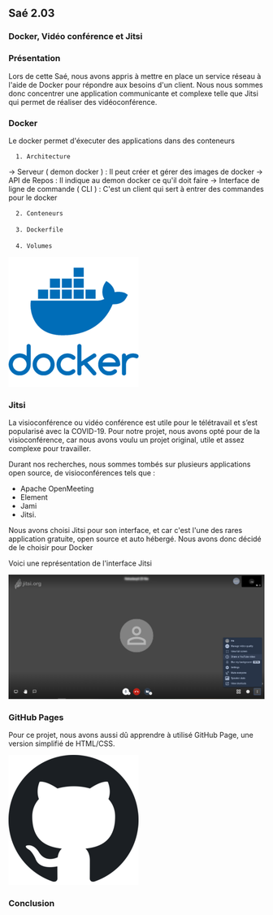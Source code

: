 ## Saé 2.03

### Docker, Vidéo conférence et Jitsi

### Présentation

  Lors de cette Saé, nous avons appris à mettre en place un service réseau à l'aide de Docker pour répondre aux besoins d'un client. Nous nous sommes donc concentrer une application communicante et complexe telle que Jitsi qui permet de réaliser des vidéoconférence. 

### Docker 
  
  Le docker permet d'éxecuter des applications dans des conteneurs
  
      1. Architecture 
  
  -> Serveur ( demon docker ) : Il peut créer et gérer des images de docker
  -> API de Repos : Il indique au demon docker ce qu'il doit faire 
  -> Interface de ligne de commande ( CLI ) : C'est un client qui sert à entrer des commandes pour le docker
  
      2. Conteneurs
  
      3. Dockerfile
  
      4. Volumes




  ![logo de Docker](./img/logo_docker.png)

### Jitsi
 
La visioconférence ou vidéo conférence est utile pour le télétravail et s’est popularisé avec la COVID-19.  Pour notre projet, nous avons opté pour de la visioconférence, car nous avons voulu un projet original, utile et assez complexe pour travailler.

Durant nos recherches, nous sommes tombés sur plusieurs applications open source, de visioconférences tels que :
-	Apache OpenMeeting
-	Element 
-	Jami
-	Jitsi.

Nous avons choisi Jitsi pour son interface, et car c'est l'une des rares application gratuite, open source et auto hébergé. Nous avons donc décidé de le choisir pour Docker

Voici une représentation de l'interface Jitsi        





![Logo de GitHub](./img/img_interface_jitsi.png)             

### GitHub Pages

Pour ce projet, nous avons aussi dû apprendre à utilisé GitHub Page, une version simplifié de HTML/CSS.      


![Logo de GitHub](./img/logo_github.png)



### **Conclusion**
